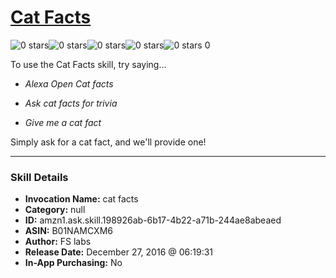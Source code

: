 # [Cat Facts](http://alexa.amazon.com/#skills/amzn1.ask.skill.198926ab-6b17-4b22-a71b-244ae8abeaed)
![0 stars](../../images/ic_star_border_black_18dp_1x.png)![0 stars](../../images/ic_star_border_black_18dp_1x.png)![0 stars](../../images/ic_star_border_black_18dp_1x.png)![0 stars](../../images/ic_star_border_black_18dp_1x.png)![0 stars](../../images/ic_star_border_black_18dp_1x.png) 0

To use the Cat Facts skill, try saying...

* *Alexa Open Cat facts*

* *Ask cat facts for trivia*

* *Give me a cat fact*

Simply ask for a cat fact, and we'll provide one!

***

### Skill Details

* **Invocation Name:** cat facts
* **Category:** null
* **ID:** amzn1.ask.skill.198926ab-6b17-4b22-a71b-244ae8abeaed
* **ASIN:** B01NAMCXM6
* **Author:** FS labs
* **Release Date:** December 27, 2016 @ 06:19:31
* **In-App Purchasing:** No
